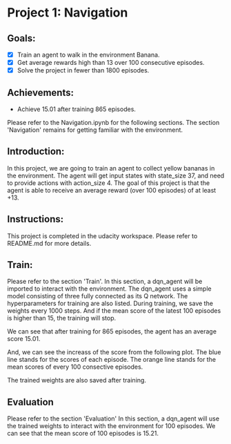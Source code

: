 # Project 1: Navigation

## Goals:
- [x] Train an agent to walk in the environment Banana.
- [x] Get average rewards high than 13 over 100 consecutive episodes.
- [x] Solve the project in fewer than 1800 episodes.

## Achievements:
- Achieve 15.01 after training 865 episodes.

Please refer to the Navigation.ipynb for the following sections.
The section 'Navigation' remains for getting familiar with the environment.

## Introduction:
In this project, we are going to train an agent to collect yellow bananas in the environment.
The agent will get input states with state_size 37, and need to provide actions with action_size 4.
The goal of this project is that the agent is able to receive an average reward (over 100 episodes) of at least +13.

## Instructions:
This project is completed in the udacity workspace. Please refer to README.md for more details.

## Train:
Please refer to the section 'Train'.
In this section, a dqn_agent will be imported to interact with the environment.
The dqn_agent uses a simple model consisting of three fully connected as its Q network.
The hyperparameters for training are also listed.
During training, we save the weights every 1000 steps.
And if the mean score of the latest 100 episodes is higher than 15, the training will stop.

We can see that after training for 865 episodes, the agent has an average score 15.01.

And, we can see the increass of the score from the following plot.
The blue line stands for the scores of each episode.
The orange line stands for the mean scores of every 100 consective episodes.

The trained weights are also saved after training.

## Evaluation
Please refer to the section 'Evaluation'
In this section, a dqn_agent will use the trained weights to interact with the environment for 100 episodes.
We can see that the mean score of 100 episodes is 15.21.

